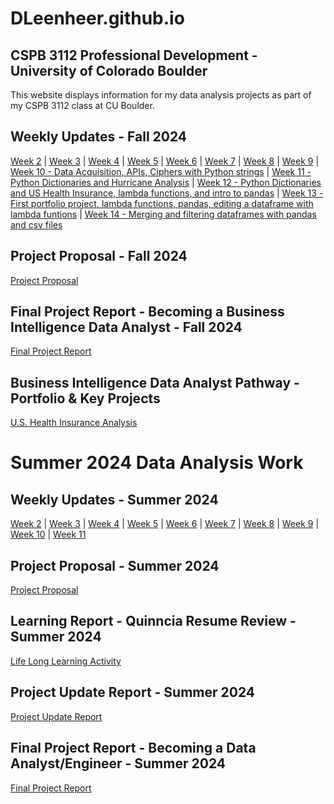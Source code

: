 # DLeenheer.github.io

## CSPB 3112 Professional Development - University of Colorado Boulder
This website displays information for my data analysis projects as part of my CSPB 3112 class at CU Boulder.

## Weekly Updates - Fall 2024
[Week 2](Week2Fall.md) | [Week 3](Week3Fall.md) | [Week 4](Week4fall.md) | [Week 5](Week5fall.md) | [Week 6](Week6fall.md) | [Week 7](Week7fall.md) | [Week 8](Week8fall.md) | [Week 9](Week9fall.md) | [Week 10 - Data Acquisition, APIs, Ciphers with Python strings](Week10fall.md) | [Week 11 - Python Dictionaries and Hurricane Analysis](Week11fall.md) | [Week 12 - Python Dictionaries and US Health Insurance, lambda functions, and intro to pandas](Week12fall.md) | [Week 13 - First portfolio project, lambda functions, pandas, editing a dataframe with lambda funtions](Week13fall.md) | [Week 14 - Merging and filtering dataframes with pandas and csv files](Week14fall.md)

## Project Proposal - Fall 2024
[Project Proposal](ProjectProposalFall.md)

## Final Project Report - Becoming a Business Intelligence Data Analyst - Fall 2024
[Final Project Report](Final_Project_Report_Fall.pdf)

## Business Intelligence Data Analyst Pathway - Portfolio & Key Projects
[U.S. Health Insurance Analysis](https://dleenheer.github.io/us-medical-insurance-costs-starter.html)

<div style="page-break-after: always;"></div>

# Summer 2024 Data Analysis Work
## Weekly Updates - Summer 2024
[Week 2](Week2.md) | [Week 3](Week3.md) | [Week 4](Week4.md) | [Week 5](Week5.md) | [Week 6](Week6.md) | [Week 7](Week7.md) | [Week 8](Week8.md) | [Week 9](Week9.md) | [Week 10](Week10.md) | [Week 11](Week11.md)

## Project Proposal - Summer 2024
[Project Proposal](https://dleenheer.github.io/Project%20Proposal.pdf)

## Learning Report - Quinncia Resume Review - Summer 2024
[Life Long Learning Activity](LifeLongLearning.md) 

## Project Update Report - Summer 2024
[Project Update Report](ProjectUpdateReport.pdf) 

## Final Project Report - Becoming a Data Analyst/Engineer - Summer 2024
[Final Project Report](FinalProjectReport.pdf)
